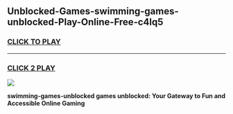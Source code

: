 
## Unblocked-Games-swimming-games-unblocked-Play-Online-Free-c4lq5
<h3>
<a href="https://premium76.site?title=swimming-games-unblocked&ref=26A">CLICK TO PLAY</a></h3>
<hr>

<h3>
<a href="https://premium76.site?title=swimming-games-unblocked&ref=26A">CLICK 2 PLAY</a>
  
</h3>

<a href="https://premium76.site?title=swimming-games-unblocked&ref=26A"><img src="https://clearcache.store/games.png"></a>


**swimming-games-unblocked games unblocked: Your Gateway to Fun and Accessible Online Gaming**
